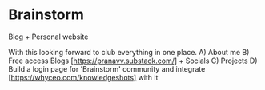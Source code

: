# Brainstorm
Blog + Personal website

With this looking forward to club everything in one place.
A) About me
B) Free access Blogs [https://pranavv.substack.com/] + Socials
C) Projects
D) Build a login page for 'Brainstorm' community and integrate [https://whyceo.com/knowledgeshots] with it
